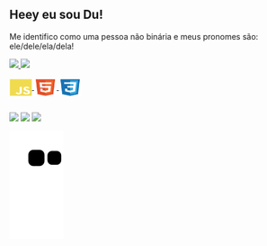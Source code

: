 ## Heey eu sou Du!
Me identifico como uma pessoa não binária e meus pronomes são: ele/dele/ela/dela!

<a href="https://github.com/DuSponchiado">
  <img height="180em" src="https://github-readme-stats.vercel.app/api?username=DuSponchiado&show_icons=true&theme=dracula&include_all_commits=true&count_private=true"/>
  <img height="180em" src="https://github-readme-stats.vercel.app/api/top-langs/?username=DuSponchiado&layout=compact&langs_count=7&theme=dracula"/>
</div>
<div style="display: inline_block"><br>
  <img align="center" alt="Rafa-Js" height="30" width="40" src="https://raw.githubusercontent.com/devicons/devicon/master/icons/javascript/javascript-plain.svg">
   <img align="center" alt="Rafa-HTML" height="30" width="40" src="https://raw.githubusercontent.com/devicons/devicon/master/icons/html5/html5-original.svg">
  <img align="center" alt="Rafa-CSS" height="30" width="40" src="https://raw.githubusercontent.com/devicons/devicon/master/icons/css3/css3-original.svg">


</div>
  
  ##
 
<div> 
  <a href="https://www.instagram.com/dusponchiado_" target="-blank"><img src="https://img.shields.io/badge/-Instagram-%23E4405F?style=for-the-badge&logo=instagram&logoColor=white" target="_blank"></a>
  <a href = "mailto:sponchiado16@gmail.com"><img src="https://img.shields.io/badge/-Gmail-%23333?style=for-the-badge&logo=gmail&logoColor=white" target="-blank"></a>
  <a href="https://www.linkedin.com/in/maria-eduarda-sponchiado-a770b3131/" target="-blank"><img src="https://img.shields.io/badge/-LinkedIn-%230077B5?style=for-the-badge&logo=linkedin&logoColor=white" target="_blank"></a> 
 
  ![Snake animation](https://github.com/rafaballerini/rafaballerini/blob/output/github-contribution-grid-snake.svg)
 
</div>
